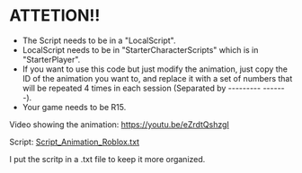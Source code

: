 # ATTETION!!

- The Script needs to be in a "LocalScript".
- LocalScript needs to be in "StarterCharacterScripts" which is in "StarterPlayer".
- If you want to use this code but just modify the animation, just copy the ID of the animation you want to, and replace it with a set of numbers that will be repeated 4 times in each session (Separated by --------- -------).
- Your game needs to be R15.

Video showing the animation: https://youtu.be/eZrdtQshzgI

Script:
[Script_Animation_Roblox.txt](https://github.com/Sukeeto/Free-Animation-Script/files/6415842/Script_Animation_Roblox.txt)

I put the scritp in a .txt file to keep it more organized.
